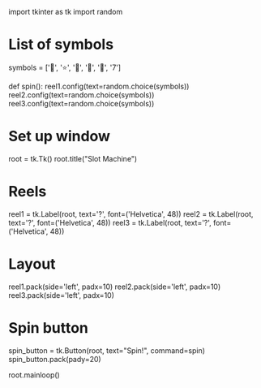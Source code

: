 import tkinter as tk
import random

# List of symbols
symbols = ['🍒', '⭐', '🍋', '🔔', '💎', '7']

def spin():
    reel1.config(text=random.choice(symbols))
    reel2.config(text=random.choice(symbols))
    reel3.config(text=random.choice(symbols))

# Set up window
root = tk.Tk()
root.title("Slot Machine")

# Reels
reel1 = tk.Label(root, text='?', font=('Helvetica', 48))
reel2 = tk.Label(root, text='?', font=('Helvetica', 48))
reel3 = tk.Label(root, text='?', font=('Helvetica', 48))

# Layout
reel1.pack(side='left', padx=10)
reel2.pack(side='left', padx=10)
reel3.pack(side='left', padx=10)

# Spin button
spin_button = tk.Button(root, text="Spin!", command=spin)
spin_button.pack(pady=20)

root.mainloop()
